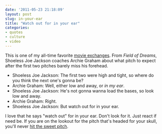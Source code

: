 ```yaml
---
date: '2011-05-23 21:18:09'
layout: post
slug: in-your-ear
title: "Watch out for in your ear"
categories:
- quotes
- culture
- video
---
```


This is one of my all-time favorite [movie exchanges](http://www.imdb.com/title/tt0097351/quotes?qt=qt0314985). From _Field of Dreams_, Shoeless Joe Jackson coaches Archie Graham about what pitch to expect after the first two pitches barely miss his forehead.

* Shoeless Joe Jackson: The first two were high and tight, so where do you think the next one's gonna be?
* Archie Graham: Well, either low and away, or _in my ear_.
* Shoeless Joe Jackson: He's not gonna wanna load the bases, so look low and away.
* Archie Graham: Right.
* Shoeless Joe Jackson: But watch out for in your ear.

I love that he says "watch out" for in your ear. Don't look for it. Just react if need be. If you are on the lookout for the pitch that's headed for your skull, you'll never [hit the sweet pitch](http://t.co/klPEiUJ).